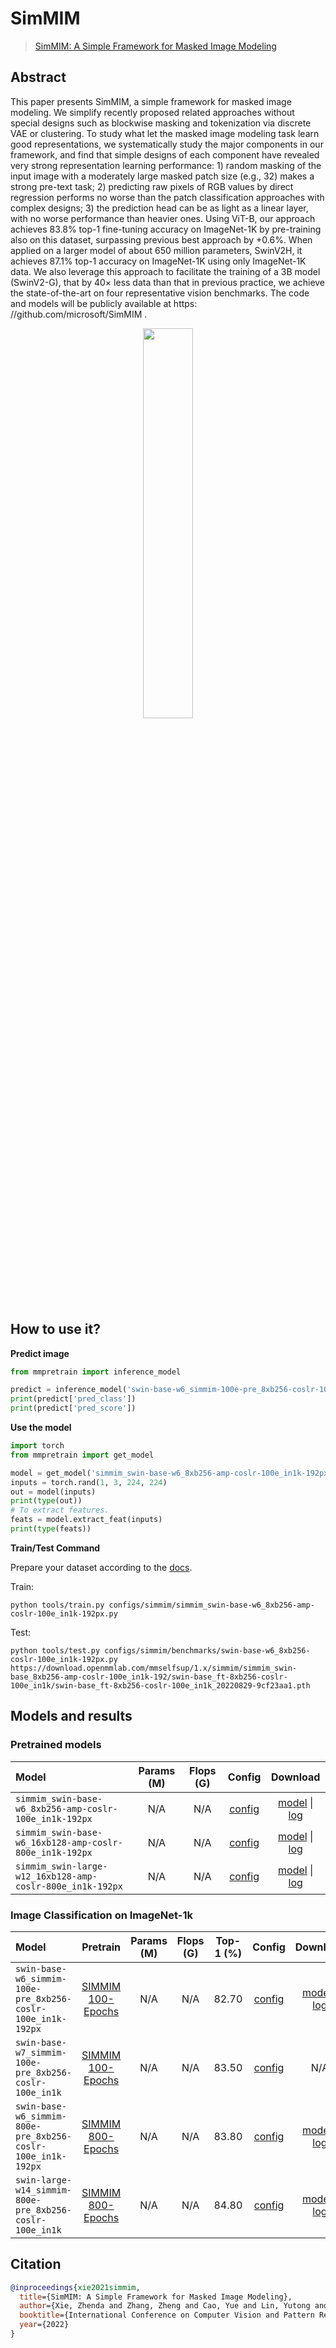 # SimMIM

> [SimMIM: A Simple Framework for Masked Image Modeling](https://arxiv.org/abs/2111.09886)

<!-- [ALGORITHM] -->

## Abstract

This paper presents SimMIM, a simple framework for masked image modeling. We simplify recently proposed related approaches without special designs such as blockwise masking and tokenization via discrete VAE or clustering. To study what let the masked image modeling task learn good representations, we systematically study the major components in our framework, and find that simple designs of each component have revealed very strong representation learning performance: 1) random masking of the input image with a moderately large masked patch size (e.g., 32) makes a strong pre-text task; 2) predicting raw pixels of RGB values by direct regression performs no worse than the patch classification approaches with complex designs; 3) the prediction head can be as light as a linear layer, with no worse performance than heavier ones. Using ViT-B, our approach achieves 83.8% top-1 fine-tuning accuracy on ImageNet-1K by pre-training also on this dataset, surpassing previous best approach by +0.6%. When applied on a larger model of about 650 million parameters, SwinV2H, it achieves 87.1% top-1 accuracy on ImageNet-1K using only ImageNet-1K data. We also leverage this approach to facilitate the training of a 3B model (SwinV2-G), that by 40× less data than that in previous practice, we achieve the state-of-the-art on four representative vision benchmarks. The code and models will be publicly available at https: //github.com/microsoft/SimMIM .

<div align=center>
<img src="https://user-images.githubusercontent.com/30762564/159404597-ac6d3a44-ee59-4cdc-8f6f-506a7d1b18b6.png" width="40%"/>
</div>

## How to use it?

<!-- [TABS-BEGIN] -->

**Predict image**

```python
from mmpretrain import inference_model

predict = inference_model('swin-base-w6_simmim-100e-pre_8xb256-coslr-100e_in1k-192px', 'demo/bird.JPEG')
print(predict['pred_class'])
print(predict['pred_score'])
```

**Use the model**

```python
import torch
from mmpretrain import get_model

model = get_model('simmim_swin-base-w6_8xb256-amp-coslr-100e_in1k-192px', pretrained=True)
inputs = torch.rand(1, 3, 224, 224)
out = model(inputs)
print(type(out))
# To extract features.
feats = model.extract_feat(inputs)
print(type(feats))
```

**Train/Test Command**

Prepare your dataset according to the [docs](https://mmclassification.readthedocs.io/en/1.x/user_guides/dataset_prepare.html#prepare-dataset).

Train:

```shell
python tools/train.py configs/simmim/simmim_swin-base-w6_8xb256-amp-coslr-100e_in1k-192px.py
```

Test:

```shell
python tools/test.py configs/simmim/benchmarks/swin-base-w6_8xb256-coslr-100e_in1k-192px.py https://download.openmmlab.com/mmselfsup/1.x/simmim/simmim_swin-base_8xb256-amp-coslr-100e_in1k-192/swin-base_ft-8xb256-coslr-100e_in1k/swin-base_ft-8xb256-coslr-100e_in1k_20220829-9cf23aa1.pth
```

<!-- [TABS-END] -->

## Models and results

### Pretrained models

| Model                                                     | Params (M) | Flops (G) |                            Config                             |                            Download                             |
| :-------------------------------------------------------- | :--------: | :-------: | :-----------------------------------------------------------: | :-------------------------------------------------------------: |
| `simmim_swin-base-w6_8xb256-amp-coslr-100e_in1k-192px`    |    N/A     |    N/A    | [config](simmim_swin-base-w6_8xb256-amp-coslr-100e_in1k-192px.py) | [model](https://download.openmmlab.com/mmselfsup/1.x/simmim/simmim_swin-base_8xb256-amp-coslr-100e_in1k-192/simmim_swin-base_8xb256-amp-coslr-100e_in1k-192_20220829-0e15782d.pth) \| [log](https://download.openmmlab.com/mmselfsup/1.x/simmim/simmim_swin-base_8xb256-amp-coslr-100e_in1k-192/simmim_swin-base_8xb256-amp-coslr-100e_in1k-192_20220829-0e15782d.json) |
| `simmim_swin-base-w6_16xb128-amp-coslr-800e_in1k-192px`   |    N/A     |    N/A    | [config](simmim_swin-base-w6_16xb128-amp-coslr-800e_in1k-192px.py) | [model](https://download.openmmlab.com/mmselfsup/1.x/simmim/simmim_swin-base_16xb128-amp-coslr-800e_in1k-192/simmim_swin-base_16xb128-amp-coslr-800e_in1k-192_20220916-a0e931ac.pth) \| [log](https://download.openmmlab.com/mmselfsup/1.x/simmim/simmim_swin-base_16xb128-amp-coslr-800e_in1k-192/simmim_swin-base_16xb128-amp-coslr-800e_in1k-192_20220916-a0e931ac.json) |
| `simmim_swin-large-w12_16xb128-amp-coslr-800e_in1k-192px` |    N/A     |    N/A    | [config](simmim_swin-large-w12_16xb128-amp-coslr-800e_in1k-192px.py) | [model](https://download.openmmlab.com/mmselfsup/1.x/simmim/simmim_swin-large_16xb128-amp-coslr-800e_in1k-192/simmim_swin-large_16xb128-amp-coslr-800e_in1k-192_20220916-4ad216d3.pth) \| [log](https://download.openmmlab.com/mmselfsup/1.x/simmim/simmim_swin-large_16xb128-amp-coslr-800e_in1k-192/simmim_swin-large_16xb128-amp-coslr-800e_in1k-192_20220916-4ad216d3.json) |

### Image Classification on ImageNet-1k

| Model                                     |                   Pretrain                   | Params (M) | Flops (G) | Top-1 (%) |                   Config                   |                   Download                    |
| :---------------------------------------- | :------------------------------------------: | :--------: | :-------: | :-------: | :----------------------------------------: | :-------------------------------------------: |
| `swin-base-w6_simmim-100e-pre_8xb256-coslr-100e_in1k-192px` | [SIMMIM 100-Epochs](https://download.openmmlab.com/mmselfsup/1.x/simmim/simmim_swin-base_8xb256-amp-coslr-100e_in1k-192/simmim_swin-base_8xb256-amp-coslr-100e_in1k-192_20220829-0e15782d.pth) |    N/A     |    N/A    |   82.70   | [config](benchmarks/swin-base-w6_8xb256-coslr-100e_in1k-192px.py) | [model](https://download.openmmlab.com/mmselfsup/1.x/simmim/simmim_swin-base_8xb256-amp-coslr-100e_in1k-192/swin-base_ft-8xb256-coslr-100e_in1k/swin-base_ft-8xb256-coslr-100e_in1k_20220829-9cf23aa1.pth) \| [log](https://download.openmmlab.com/mmselfsup/1.x/simmim/simmim_swin-base_8xb256-amp-coslr-100e_in1k-192/swin-base_ft-8xb256-coslr-100e_in1k/swin-base_ft-8xb256-coslr-100e_in1k_20220829-9cf23aa1.json) |
| `swin-base-w7_simmim-100e-pre_8xb256-coslr-100e_in1k` | [SIMMIM 100-Epochs](https://download.openmmlab.com/mmselfsup/1.x/simmim/simmim_swin-base_8xb256-amp-coslr-100e_in1k-192/simmim_swin-base_8xb256-amp-coslr-100e_in1k-192_20220829-0e15782d.pth) |    N/A     |    N/A    |   83.50   | [config](benchmarks/swin-base-w7_8xb256-coslr-100e_in1k.py) |                      N/A                      |
| `swin-base-w6_simmim-800e-pre_8xb256-coslr-100e_in1k-192px` | [SIMMIM 800-Epochs](https://download.openmmlab.com/mmselfsup/1.x/simmim/simmim_swin-base_16xb128-amp-coslr-800e_in1k-192/simmim_swin-base_16xb128-amp-coslr-800e_in1k-192_20220916-a0e931ac.pth) |    N/A     |    N/A    |   83.80   | [config](benchmarks/swin-base-w6_8xb256-coslr-100e_in1k-192px.py) | [model](https://download.openmmlab.com/mmselfsup/1.x/simmim/simmim_swin-base_16xb128-amp-coslr-800e_in1k-192/swin-base_ft-8xb256-coslr-100e_in1k-224/swin-base_ft-8xb256-coslr-100e_in1k-224_20221208-155cc6e6.pth) \| [log](https://download.openmmlab.com/mmselfsup/1.x/simmim/simmim_swin-base_16xb128-amp-coslr-800e_in1k-192/swin-base_ft-8xb256-coslr-100e_in1k-224/swin-base_ft-8xb256-coslr-100e_in1k-224_20221208-155cc6e6.json) |
| `swin-large-w14_simmim-800e-pre_8xb256-coslr-100e_in1k` | [SIMMIM 800-Epochs](https://download.openmmlab.com/mmselfsup/1.x/simmim/simmim_swin-large_16xb128-amp-coslr-800e_in1k-192/simmim_swin-large_16xb128-amp-coslr-800e_in1k-192_20220916-4ad216d3.pth) |    N/A     |    N/A    |   84.80   | [config](benchmarks/swin-large-w14_8xb256-coslr-100e_in1k.py) | [model](https://download.openmmlab.com/mmselfsup/1.x/simmim/simmim_swin-large_16xb128-amp-coslr-800e_in1k-192/swin-large_ft-8xb256-coslr-ws14-100e_in1k-224/swin-large_ft-8xb256-coslr-ws14-100e_in1k-224_20220916-d4865790.pth) \| [log](https://download.openmmlab.com/mmselfsup/1.x/simmim/simmim_swin-large_16xb128-amp-coslr-800e_in1k-192/swin-large_ft-8xb256-coslr-ws14-100e_in1k-224/swin-large_ft-8xb256-coslr-ws14-100e_in1k-224_20220916-d4865790.json) |

## Citation

```bibtex
@inproceedings{xie2021simmim,
  title={SimMIM: A Simple Framework for Masked Image Modeling},
  author={Xie, Zhenda and Zhang, Zheng and Cao, Yue and Lin, Yutong and Bao, Jianmin and Yao, Zhuliang and Dai, Qi and Hu, Han},
  booktitle={International Conference on Computer Vision and Pattern Recognition (CVPR)},
  year={2022}
}
```
